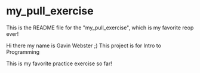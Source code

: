 # my_pull_exercise

This is the README file for the "my_pull_exercise", which is my favorite reop ever!

Hi there my name is Gavin Webster ;)
This project is for Intro to Programming

This is my favorite practice exercise so far!
